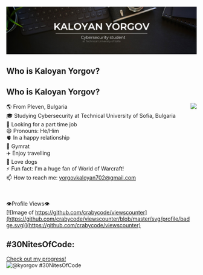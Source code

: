 ![Banner](banner.png)

## Who is Kaloyan Yorgov?

## Who is Kaloyan Yorgov?

<img align="right" src="https://avatars.githubusercontent.com/u/155481840?v=4" height = "420">

🌎 From Pleven, Bulgaria <br>
🎓 Studying Cybersecurity at Technical University of Sofia, Bulgaria <br>
💼 Looking for a part time job <br>
😄 Pronouns: He/Him <br>
🫀 In a happy relationship <br>
💪 Gymrat <br>
✈️ Enjoy travelling <br>
🐶 Love dogs <br>
⚡ Fun fact: I'm a huge fan of World of Warcraft! <br>
📫 How to reach me: yorgovkaloyan702@gmail.com <br>

<br clear="left"/>


👁️Profile Views👁️
<br> [![Image of https://github.com/crabycode/viewscounter](https://github.com/crabycode/viewscounter/blob/master/svg/profile/badge.svg)](https://github.com/crabycode/viewscounter) 



## #30NitesOfCode:
  [Check out my progress!](https://www.codedex.io/@kyorgov/30-nites-of-code)  
  ![@kyorgov #30NitesOfCode](https://www.codedex.io/api/petStatus?user=kyorgov)
